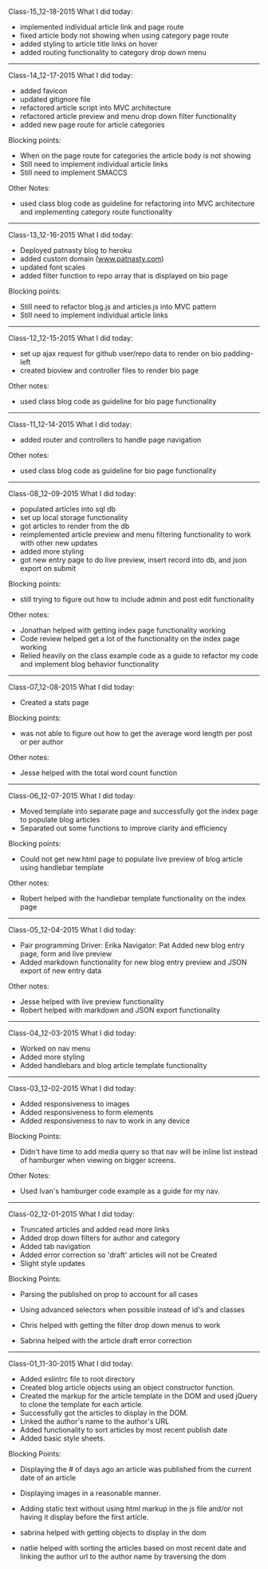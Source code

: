 Class-15_12-18-2015
What I did today:
- implemented individual article link and page route
- fixed article body not showing when using category page route
- added styling to article title links on hover
- added routing functionality to category drop down menu

______


Class-14_12-17-2015
What I did today:
- added favicon
- updated gitignore file
- refactored article script into MVC architecture
- refactored article preview and menu drop down filter functionality
- added new page route for article categories

Blocking points:
- When on the page route for categories the article body is not showing
- Still need to implement individual article links
- Still need to implement SMACCS

Other Notes:
- used class blog code as guideline for refactoring into MVC architecture and implementing category route functionality

______


Class-13_12-16-2015
What I did today:
- Deployed patnasty blog to heroku
- added custom domain (www.patnasty.com)
- updated font scales
- added filter function to repo array that is displayed on bio page

Blocking points:
- Still need to refactor blog.js and articles.js into MVC pattern
- Still need to implement individual article links

______


Class-12_12-15-2015
What I did today:
- set up ajax request for github user/repo data to render on bio padding-left
- created bioview and controller files to render bio page

Other notes:
- used class blog code as guideline for bio page functionality

______


Class-11_12-14-2015
What I did today:
- added router and controllers to handle page navigation

Other notes:
- used class blog code as guideline for bio page functionality

______


Class-08_12-09-2015
What I did today:
- populated articles into sql db
- set up local storage functionality
- got articles to render from the db
- reimplemented article preview and menu filtering functionality to work with other new updates
- added more styling
- got new entry page to do live preview, insert record into db, and json export on submit

Blocking points:
- still trying to figure out how to include admin and post edit functionality

Other notes:
- Jonathan helped with getting index page functionality working
- Code review helped get a lot of the functionality on the index page working
- Relied heavily on the class example code as a guide to refactor my code and implement blog behavior functionality

______


Class-07_12-08-2015
What I did today:
- Created a stats page

Blocking points:
- was not able to figure out how to get the average word length per post or per author

Other notes:
- Jesse helped with the total word count function

______


Class-06_12-07-2015
What I did today:
- Moved template into separate page and successfully got the index page to populate blog articles
- Separated out some functions to improve clarity and efficiency

Blocking points:
- Could not get new.html page to populate live preview of blog article using handlebar template

Other notes:
- Robert helped with the handlebar template functionality on the index page

______


Class-05_12-04-2015
What I did today:
- Pair programming
  Driver: Erika
  Navigator: Pat
    Added new blog entry page, form and live preview
- Added markdown functionality for new blog entry preview and JSON export of new entry data

Other notes:
- Jesse helped with live preview functionality
- Robert helped with markdown and JSON export functionality

______


Class-04_12-03-2015
What I did today:
- Worked on nav menu
- Added more styling
- Added handlebars and blog article template functionality

______

Class-03_12-02-2015
What I did today:
- Added responsiveness to images
- Added responsiveness to form elements
- Added responsiveness to nav to work in any device

Blocking Points:
- Didn't have time to add media query so that nav will be inline list instead of hamburger when viewing on bigger screens.

Other Notes:
- Used Ivan's hamburger code example as a guide for my nav.

______

Class-02_12-01-2015
What I did today:
- Truncated articles and added read more links
- Added drop down filters for author and category
- Added tab navigation
- Added error correction so 'draft' articles will not be Created
- Slight style updates

Blocking Points:
- Parsing the published on prop to account for all cases
- Using advanced selectors when possible instead of id's and classes

- Chris helped with getting the filter drop down menus to work
- Sabrina helped with the article draft error correction

______


Class-01_11-30-2015
What I did today:
- Added eslintrc file to root directory
- Created blog article objects using an object constructor function.
- Created the markup for the article template in the DOM and used jQuery to clone the template for each article.
- Successfully got the articles to display in the DOM.
- Linked the author's name to the author's URL
- Added functionality to sort articles by most recent publish date
- Added basic style sheets.

Blocking Points:
- Displaying the # of days ago an article was published from the current date of an article
- Displaying images in a reasonable manner.
- Adding static text without using html markup in the js file and/or not having it display before the first article.

- sabrina helped with getting objects to display in the dom
- natlie helped with sorting the articles based on most recent date and linking the author url to the author name by traversing the dom
